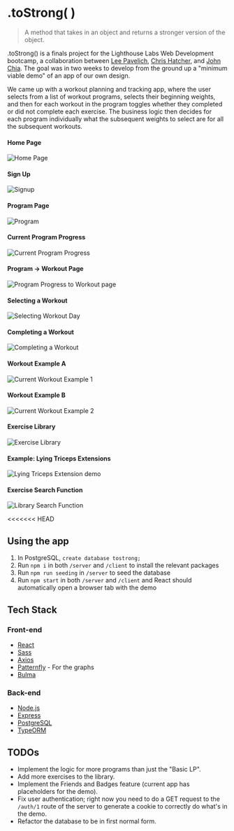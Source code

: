 # .toStrong( )

> A method that takes in an object and returns a stronger version of the object.

.toStrong() is a finals project for the Lighthouse Labs Web Development bootcamp, a collaboration between [Lee Pavelich](https://github.com/leepavelich/), [Chris Hatcher](https://github.com/chatcher20), and [John Chia](https://github.com/fluffyjohnny). The goal was in two weeks to develop from the ground up a "minimum viable demo" of an app of our own design.

We came up with a workout planning and tracking app, where the user selects from a list of workout programs, selects their beginning weights, and then for each workout in the program toggles whether they completed or did not complete each exercise. The business logic then decides for each program individually what the subsequent weights to select are for all the subsequent workouts.




#### Home Page
![Home Page](https://github.com/leepavelich/toStrong/blob/main/docs/screenshots/homepage.png)

#### Sign Up
![Signup](https://github.com/leepavelich/toStrong/blob/main/docs/gifs/signup_gif.gif)

#### Program Page
![Program](https://github.com/leepavelich/toStrong/blob/main/docs/screenshots/program.png)

#### Current Program Progress
![Current Program Progress](https://github.com/leepavelich/toStrong/blob/main/docs/screenshots/current_program_progress.png)

#### Program -> Workout Page
![Program Progress to Workout page](https://github.com/leepavelich/toStrong/blob/main/docs/gifs/program_progress_to_workout_gif.gif)

#### Selecting a Workout
![Selecting Workout Day](https://github.com/leepavelich/toStrong/blob/main/docs/gifs/selecting_workout_day_gif.gif)

#### Completing a Workout
![Completing a Workout](https://github.com/leepavelich/toStrong/blob/main/docs/gifs/workout_gif.gif)

#### Workout Example A
![Current Workout Example 1](https://github.com/leepavelich/toStrong/blob/main/docs/screenshots/current_workout_1.png)

#### Workout Example B
![Current Workout Example 2](https://github.com/leepavelich/toStrong/blob/main/docs/screenshots/current_workout_2.png)

#### Exercise Library
![Exercise Library](https://github.com/leepavelich/toStrong/blob/main/docs/gifs/library_example_gif.gif)

#### Example: Lying Triceps Extensions
![Lying Triceps Extension demo](https://github.com/leepavelich/toStrong/blob/main/docs/gifs/LTE_vid_library_gif.gif)

#### Exercise Search Function
![Library Search Function](https://github.com/leepavelich/toStrong/blob/main/docs/gifs/search_func_library_gif.gif)


<<<<<<< HEAD

## Using the app

1. In PostgreSQL, `create database tostrong;`
2. Run `npm i` in both `/server` and `/client` to install the relevant packages
3. Run `npm run seeding` in `/server` to seed the database
4. Run `npm start` in both `/server` and `/client` and React should automatically open a browser tab with the demo

## Tech Stack

### Front-end

- [React](https://reactjs.org/)
- [Sass](https://sass-lang.com/)
- [Axios](https://axios-http.com/docs/intro)
- [Patternfly](https://www.patternfly.org/v4/) - For the graphs
- [Bulma](https://bulma.io/)

### Back-end

- [Node.js](https://nodejs.org/en/)
- [Express](https://expressjs.com/)
- [PostgreSQL](https://www.postgresql.org/)
- [TypeORM](https://typeorm.io/)


## TODOs

- Implement the logic for more programs than just the "Basic LP".
- Add more exercises to the library.
- Implement the Friends and Badges feature (current app has placeholders for the demo).
- Fix user authentication; right now you need to do a GET request to the `/auth/1` route of the server to generate a cookie to correctly do what's in the demo.
- Refactor the database to be in first normal form.



